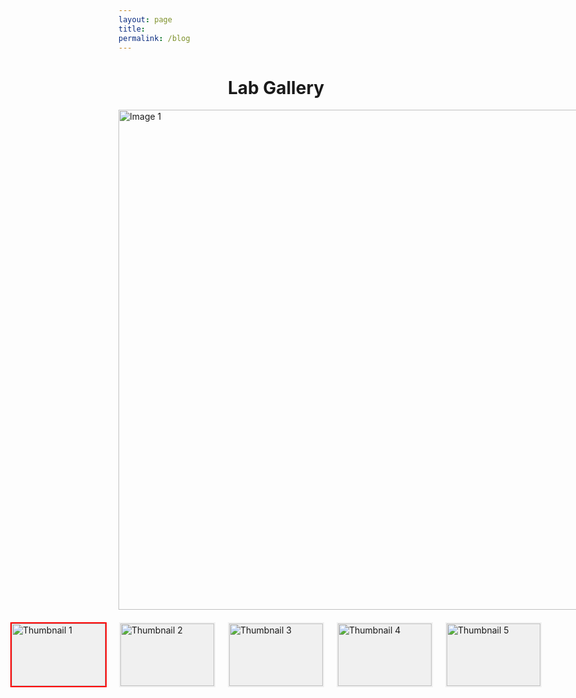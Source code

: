 ```yaml
---
layout: page
title:
permalink: /blog
---
```


<h1 align="center">Lab Gallery</h1>

<html lang="en">
<head>
<meta charset="UTF-8">
<meta name="viewport" content="width=device-width, initial-scale=1.0">
<title>图片选择显示</title>
<style>
    .image-container {
        width: 1200px;
        height: 800px;
        position: relative;
        overflow: hidden;
        margin: 0 auto;
    }
    .image-container img {
        width: 100%;
        height: auto;
        position: absolute;
        transition: opacity 0.5s ease-in-out;
        opacity: 0;
    }
    .image-container img.active {
        opacity: 1;
    }
    .thumbnail-container {
        display: flex;
        justify-content: center;
        margin-top: 20px;
    }
    .thumbnail-container img {
        width: 150px; /* 缩略图宽度 */
        height: 100px; /* 缩略图高度，保持比例一致 */
        margin: 0 10px;
        cursor: pointer;
        border: 2px solid transparent;
        transition: border 0.3s ease;
        object-fit: contain; /* 保证内容完整显示 */
        background: #f0f0f0; /* 添加背景色以区分透明区域 */
    }
    .thumbnail-container img:hover {
        border: 2px solid #007BFF;
    }
    .thumbnail-container img.selected {
        border: 2px solid #FF0000;
    }
</style>
</head>
<body>
<div class="image-container">
    <img src="{{site.baseurl}}/assets/img/gallery/cls.jpg" alt="Image 1" class="active">
    <img src="{{site.baseurl}}/assets/img/gallery/grass.jpg" alt="Image 2">
    <img src="{{site.baseurl}}/assets/img/gallery/clean.JPG" alt="Image 3">
    <img src="{{site.baseurl}}/assets/img/gallery/bbq.JPG" alt="Image 4">
    <img src="{{site.baseurl}}/assets/img/gallery/island.JPG" alt="Image 5">
</div>

<div class="thumbnail-container">
    <img src="{{site.baseurl}}/assets/img/gallery/cls.jpg" alt="Thumbnail 1" data-index="0" class="selected">
    <img src="{{site.baseurl}}/assets/img/gallery/grass.jpg" alt="Thumbnail 2" data-index="1">
    <img src="{{site.baseurl}}/assets/img/gallery/clean.JPG" alt="Thumbnail 3" data-index="2">
    <img src="{{site.baseurl}}/assets/img/gallery/bbq.JPG" alt="Thumbnail 4" data-index="3">
    <img src="{{site.baseurl}}/assets/img/gallery/island.jpg" alt="Thumbnail 5" data-index="4">
</div>

<script>
    document.addEventListener("DOMContentLoaded", function() {
        let images = document.querySelectorAll('.image-container img');
        let thumbnails = document.querySelectorAll('.thumbnail-container img');
        let currentIndex = 0;

        function showImage(index) {
            images.forEach((img, i) => {
                img.classList.toggle('active', i === index);
            });
            thumbnails.forEach((thumb, i) => {
                thumb.classList.toggle('selected', i === index);
            });
        }

        thumbnails.forEach(thumb => {
            thumb.addEventListener('click', function() {
                let index = parseInt(this.getAttribute('data-index'));
                currentIndex = index;
                showImage(currentIndex);
            });
        });

        // Optional: Auto slideshow
        let interval = 3000; // 每隔3秒切换一次
        setInterval(() => {
            currentIndex = (currentIndex + 1) % images.length;
            showImage(currentIndex);
        }, interval);
    });
</script>
</body>
</html>
